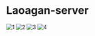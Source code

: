 # Laoagan-server

![1](https://github.com/user-attachments/assets/5375857e-60c8-4e27-a53f-05e32c35e159)
![2](https://github.com/user-attachments/assets/e5a91c97-6116-43ad-8254-6a701a51c8ed)
![3](https://github.com/user-attachments/assets/cf701790-d5d2-4a10-b800-051bbefc702e)
![4](https://github.com/user-attachments/assets/3817253d-59d9-4d4b-b946-4a555f6de53d)
